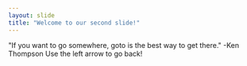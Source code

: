 ```yaml
---
layout: slide
title: "Welcome to our second slide!"
---
```

"If you want to go somewhere, goto is the best way to get there." -Ken Thompson
Use the left arrow to go back!
